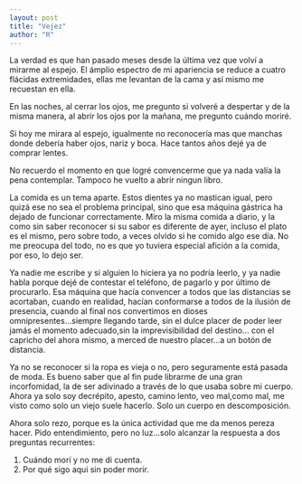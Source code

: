 ```yaml
---
layout: post
title: "Vejez"
author: "R"
---
```


La verdad es que han pasado meses desde la última vez que volví a mirarme al espejo. El ámplio espectro de mi apariencia se reduce a cuatro flácidas extremidades, ellas me levantan de la cama y así mismo me recuestan en ella.

En las noches, al cerrar los ojos, me pregunto si volveré a despertar y de la misma manera, al abrir los ojos por la mañana, me pregunto cuándo moriré.

Si hoy me mirara al espejo, igualmente no reconocería mas que manchas donde debería haber ojos, nariz y boca. Hace tantos años dejé ya de comprar lentes.

No recuerdo el momento en que logré convencerme que ya nada valía la pena contemplar. Tampoco he vuelto  a abrir ningun libro. 

La comida es un tema aparte. Estos dientes ya no mastican igual, pero quizá ese no sea el problema principal, sino que esa máquina gástrica ha dejado de funcionar correctamente. Miro la misma comida a diario, y la como sin saber reconocer si su sabor es diferente de ayer, incluso el plato es el mismo, pero sobre todo, a veces olvido si he comido algo ese día. No me preocupa del todo, no es que yo tuviera especial afición a la comida, por eso, lo dejo ser.

Ya nadie me escribe y si alguien lo hiciera ya no podría leerlo, y ya nadie habla porque dejé de contestar el teléfono, de pagarlo y por último de procurarlo. Esa máquina que hacía convencer a todos que las distancias se acortaban, cuando en realidad, hacían conformarse a todos de la ilusión de presencia, cuando al final nos convertimos en dioses omnipresentes...siempre llegando tarde, sin el dulce placer de poder leer jamás el momento adecuado,sin la imprevisibilidad del destino... con el capricho del ahora mismo, a merced de nuestro placer...a un botón de distancia.

Ya no se reconocer si la ropa es vieja o no, pero seguramente está pasada de moda. Es bueno saber que al fin pude librarme de una gran incorfomidad, la de ser adivinado a través de lo que usaba sobre mi cuerpo. Ahora ya solo soy decrépito, apesto, camino lento, veo mal,como mal, me visto como solo un viejo suele hacerlo. Solo un cuerpo en descomposición.

Ahora solo rezo, porque es la única actividad que me da menos pereza hacer. Pido entendimiento, pero no luz...solo alcanzar la respuesta a dos preguntas recurrentes:

1. Cuándo morí y no me di cuenta.
2. Por qué sigo aqui sin poder morir.
